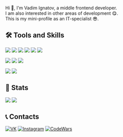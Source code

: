 Hi 👋, I'm Vadim Ignatov, a middle frontend developer.  
I am also interested in other areas of development 😋.  
This is my mini-profile as an IT-specialist 😎.

## 🛠️ Tools and Skills
![](https://img.shields.io/badge/JS-Information?style=for-the-badge&logo=javascript&color=000000)
![](https://img.shields.io/badge/TS-Information?style=for-the-badge&logo=typescript&color=000000)
![](https://img.shields.io/badge/Vue-Information?style=for-the-badge&logo=vuedotjs&color=000000)
![](https://img.shields.io/badge/ESlint-Information?style=for-the-badge&logo=eslint&color=000000&logoColor=4B32C3)
![](https://img.shields.io/badge/webpack-Information?style=for-the-badge&logo=webpack&color=000000)
![](https://img.shields.io/badge/Gulp-Information?style=for-the-badge&logo=gulp&color=000000)

![](https://img.shields.io/badge/HTML-Information?style=for-the-badge&logo=html5&color=000000)
![](https://img.shields.io/badge/CSS-Information?style=for-the-badge&logo=css3&color=000000&logoColor=1572B6)
![](https://img.shields.io/badge/Sass-Information?style=for-the-badge&logo=sass&color=000000)

![](https://img.shields.io/badge/GIT-Information?style=for-the-badge&logo=git&color=000000)
![](https://img.shields.io/badge/SQL-Information?style=for-the-badge&logo=MySQL&color=000000&logoColor=FFFFFF)

## 💾 Stats
<img src="https://github-readme-stats.vercel.app/api?username=TekkenThug&layout=compact&show_icons=true&bg_color=000000&text_color=ffffff&title_color=ffffff&icon_color=ffffff" width="" height=""/>  
<img src="https://github-readme-stats.vercel.app/api/top-langs/?username=TekkenThug&layout=compact&show_icons=true&bg_color=000000&text_color=ffffff&title_color=ffffff" width="" height=""/>

## 📞 Contacts
<!-- Links on Social -->
[![VK](https://img.shields.io/badge/VK-Profile-black)](https://vk.com/tekken_thug7)
[![Instagram](https://img.shields.io/badge/Instagram-Profile-black)](https://www.instagram.com/tekken_thug7/)
[![CodeWars](https://img.shields.io/badge/CodeWars-Profile-black)](https://www.codewars.com/users/Tekken_thug)

<!-- experience of work -->
